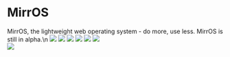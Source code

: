 # MirrOS
MirrOS, the lightweight web operating system - do more, use less. MirrOS is still in alpha.\n
[![](https://img.shields.io/github/stars/Mirror-Team/MirrOS?color=orange&style=flat-square)](https://github.com/Mirror-Team/MirrOS/stargazers) 
[![](https://img.shields.io/github/forks/Mirror-Team/MirrOS?color=purple&style=flat-square)](https://github.com/Mirror-Team/MirrOS/network/members)
[![](https://img.shields.io/github/watchers/Mirror-Team/MirrOS?color=blue&style=flat-square)](https://github.com/Mirror-Team/MirrOS/watchers) 
[![](https://img.shields.io/github/issues/Mirror-Team/MirrOS?color=teal&style=flat-square)](https://github.com/Mirror-Team/MirrOS/issues) 
[![](https://img.shields.io/github/issues-pr/Mirror-Team/MirrOS?color=teal&style=flat-square)](https://github.com/Mirror-Team/MirrOS/pulls) 
[![](https://img.shields.io/github/license/Mirror-Team/MirrOS?style=flat-square)](https://github.com/Mirror-Team/MirrOS/blob/master/LICENSE) <!-- 2 spaces -->  
[![](https://img.shields.io/badge/discuss-on_github-181717.svg?style=flat-square)](https://github.com/Mirror-Team/MirrOS/discussions)
